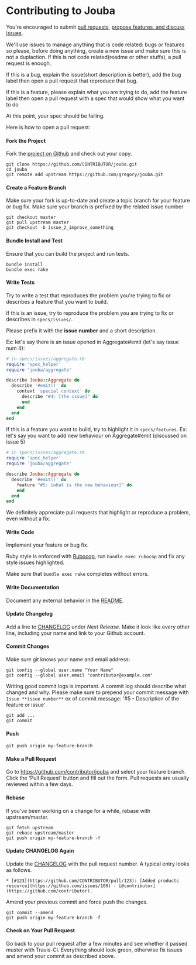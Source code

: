 # Contributing to Jouba

You're encouraged to submit [pull requests](https://github.com/gregory/jouba/pulls), [propose features, and discuss issues](https://github.com/gregory/jouba/issues).

We'll use issues to manage anything that is code related: bugs or features so please, before doing anything, create a new issue and make sure this is not a duplaction.
If this is not code related(readme or other stuffs), a pull request is enough.

If this is a bug, explain the issue(short description is better), add the bug label then open a pull request that reproduce that bug.

If this is a feature, please explain what you are trying to do, add the feature label then open a pull request with a spec that would show what you want to do

At this point, your spec should be failing.

Here is how to open a pull request:

#### Fork the Project

Fork the [project on Github](https://github.com/gregory/jouba) and check out your copy.

```
git clone https://github.com/CONTRIBUTOR/jouba.git
cd jouba
git remote add upstream https://github.com/gregory/jouba.git
```

#### Create a Feature Branch

Make sure your fork is up-to-date and create a topic branch for your feature or bug fix.
Make sure your branch is prefixed by the related issue number

```
git checkout master
git pull upstream master
git checkout -b issue_2_improve_something
```

#### Bundle Install and Test

Ensure that you can build the project and run tests.

```
bundle install
bundle exec rake
```

#### Write Tests

Try to write a test that reproduces the problem you're trying to fix or describes a feature that you want to build.

If this is an issue, try to reproduce the problem you are trying to fix or describes in `specs/issues/`.

Please prefix it with the **issue number**  and a short description.

Ex: let's say there is an issue opened in Aggregate#emit (let's say issue num 4):

```rb
# in specs/issues/aggregate.rb
require 'spec_helper'
require 'jouba/aggregate'

describe Jouba::Aggregate do
  describe '#emit()' do
    context 'special context' do
      describe "#4: [the issue]" do
      end
    end
  end
end
```

If this is a feature you want to build, try to highlight it in `specs/features`.
Ex: let's say you want to add new behaviour on Aggregate#emit (discussed on issue 5)

```rb
# in specs/issues/aggregate.rb
require 'spec_helper'
require 'jouba/aggregate'

describe Jouba::Aggregate do
  describe '#emit()' do
    feature "#5: [what is the new behaviour]" do
    end
  end
end
```

We definitely appreciate pull requests that highlight or reproduce a problem, even without a fix.

#### Write Code

Implement your feature or bug fix.

Ruby style is enforced with [Rubocop](https://github.com/bbatsov/rubocop), run `bundle exec rubocop` and fix any style issues highlighted.

Make sure that `bundle exec rake` completes without errors.

#### Write Documentation

Document any external behavior in the [README](README.md).

#### Update Changelog

Add a line to [CHANGELOG](CHANGELOG.md) under *Next Release*. Make it look like every other line, including your name and link to your Github account.

#### Commit Changes

Make sure git knows your name and email address:

```
git config --global user.name "Your Name"
git config --global user.email "contributor@example.com"
```

Writing good commit logs is important. A commit log should describe what changed and why.
Please make sure to prepend your commit message with `Issue **issue number**`
ex of commit message: '#5 - Description of the feature or issue'

```
git add ...
git commit
```

#### Push

```
git push origin my-feature-branch
```

#### Make a Pull Request

Go to https://github.com/contributor/jouba and select your feature branch. Click the 'Pull Request' button and fill out the form. Pull requests are usually reviewed within a few days.

#### Rebase

If you've been working on a change for a while, rebase with upstream/master.

```
git fetch upstream
git rebase upstream/master
git push origin my-feature-branch -f
```

#### Update CHANGELOG Again

Update the [CHANGELOG](CHANGELOG.md) with the pull request number. A typical entry looks as follows.

```
* [#123](https://github.com/CONTRIBUTOR/pull/123): [Added products resource](https://github.com/issues/100) - [@contributor](https://github.com/contributor).
```

Amend your previous commit and force push the changes.

```
git commit --amend
git push origin my-feature-branch -f
```

#### Check on Your Pull Request

Go back to your pull request after a few minutes and see whether it passed muster with Travis-CI. Everything should look green, otherwise fix issues and amend your commit as described above.
